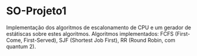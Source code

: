 # SO-Projeto1
Implementação dos algoritmos de escalonamento de CPU e um gerador de estátiscas sobre estes algoritmos. Algoritmos implementados: FCFS (First-Come, First-Served), SJF (Shortest Job First), RR (Round Robin, com quantum 2).

